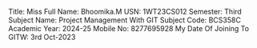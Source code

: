 Title: Miss
Full Name: Bhoomika.M
USN: 1WT23CS012
Semester: Third
Subject Name: Project Management With GIT
Subject Code: BCS358C
Academic Year: 2024-25
Mobile No: 8277695928
My Date Of Joining To GITW: 3rd Oct-2023 

